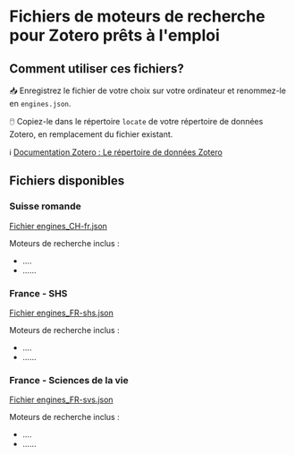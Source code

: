 # Fichiers de moteurs de recherche pour Zotero prêts à l'emploi

## Comment utiliser ces fichiers?

:inbox_tray:  Enregistrez le fichier de votre choix sur votre ordinateur et renommez-le en `engines.json`.

:computer_mouse:  Copiez-le dans le répertoire `locate` de votre répertoire de données Zotero, en remplacement du fichier existant.

:information_source: [Documentation Zotero : Le répertoire de données Zotero](https://www.zotero.org/support/zotero_data)


## Fichiers disponibles

### Suisse romande

[Fichier engines_CH-fr.json](https://github.com/zfrancophone/zfrancophone-blog/tree/master/2019-05-moteurs/engines_CH-fr.json)

Moteurs de recherche inclus :
* ....
* ......

### France - SHS

[Fichier engines_FR-shs.json](https://github.com/zfrancophone/zfrancophone-blog/tree/master/2019-05-moteurs/engines_FR-shs.json)

Moteurs de recherche inclus :
* ....
* ......

### France - Sciences de la vie

[Fichier engines_FR-svs.json](https://github.com/zfrancophone/zfrancophone-blog/tree/master/2019-05-moteurs/engines_FR-svs.json)

Moteurs de recherche inclus :
* ....
* ......
